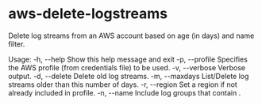 # aws-delete-logstreams
Delete log streams from an AWS account based on age (in days) and name filter.

Usage:
  -h, --help            Show this help message and exit
  -p, --profile         Specifies the AWS profile (from credentials file) to be used.
  -v, --verbose         Verbose output.
  -d, --delete          Delete old log streams.
  -m, --maxdays         List/Delete log streams older than this number of days.
  -r, --region          Set a region if not already included in profile.
  -n, --name            Include log groups that contain <name>.
